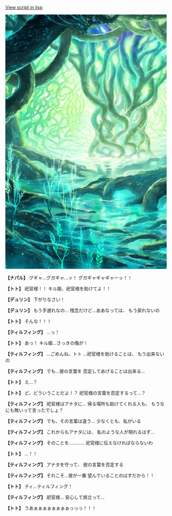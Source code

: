 [View script in lisp](../scripts/1250902.txt)

![tree_cavern.png](../images/backgrounds/tree_cavern.png)

**【ナパル】**
グギャ…グガギャ…ッ！
グガギャギャギャーッ！！

**【トト】**
祀官様！！
キル姫、祀官様を助けてよ！！

**【デュリン】**
下がりなさい！

**【デュリン】**
もう手遅れなの…
残念だけど…ああなっては、
もう戻れないの

**【トト】**
そんな！！！

**【ティルフィング】**
…っ！

**【トト】**
あっ！
キル姫…さっきの傷が！

**【ティルフィング】**
…ごめんね、トト
…祀官様を助けることは、
もう出来ないの

**【ティルフィング】**
でも…彼の言葉を
否定してあげることは出来る…

**【トト】**
え…？

**【トト】**
ど、どういうことだよ！？
祀官様の言葉を否定するって…？

**【ティルフィング】**
祀官様はアナタに…
帰る場所も助けてくれる人も、
もうなにも無いって言ったでしょ？

**【ティルフィング】**
でも、その言葉は違う…
少なくとも、私がいる

**【ティルフィング】**
これからもアナタには、
私のような人が現れるはず…

**【ティルフィング】**
そのことを…………
祀官様に伝えなければならないわ

**【トト】**
…！！

**【ティルフィング】**
アナタを守って、
彼の言葉を否定する

**【ティルフィング】**
それこそ…彼が一番
望んでいることのはずだから！！

**【トト】**
ティ…ティルフィング！

**【ティルフィング】**
祀官様…
安心して旅立って…

**【トト】**
うあぁぁぁぁぁぁぁぁっっっ！！！